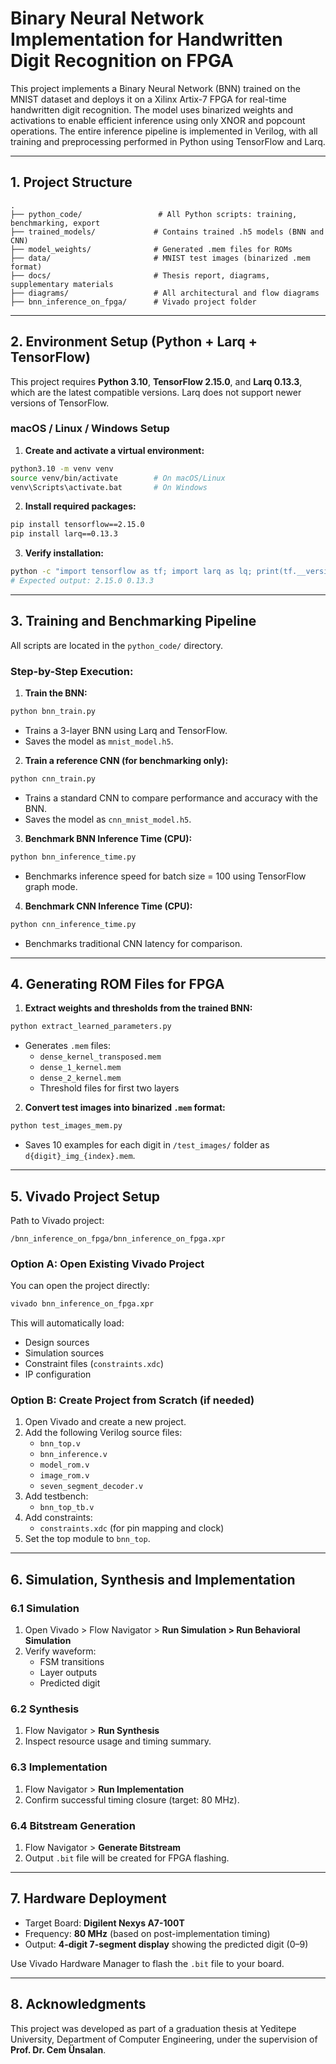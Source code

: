 # Binary Neural Network Implementation for Handwritten Digit Recognition on FPGA

This project implements a Binary Neural Network (BNN) trained on the MNIST dataset and deploys it on a Xilinx Artix-7 FPGA for real-time handwritten digit recognition. The model uses binarized weights and activations to enable efficient inference using only XNOR and popcount operations. The entire inference pipeline is implemented in Verilog, with all training and preprocessing performed in Python using TensorFlow and Larq.

---

## 1. Project Structure

```
.
├── python_code/                 # All Python scripts: training, benchmarking, export
├── trained_models/             # Contains trained .h5 models (BNN and CNN)
├── model_weights/              # Generated .mem files for ROMs
├── data/                       # MNIST test images (binarized .mem format)
├── docs/                       # Thesis report, diagrams, supplementary materials
├── diagrams/                   # All architectural and flow diagrams
├── bnn_inference_on_fpga/      # Vivado project folder
```

---

## 2. Environment Setup (Python + Larq + TensorFlow)

This project requires **Python 3.10**, **TensorFlow 2.15.0**, and **Larq 0.13.3**, which are the latest compatible versions. Larq does not support newer versions of TensorFlow.

### macOS / Linux / Windows Setup

1. **Create and activate a virtual environment:**

```bash
python3.10 -m venv venv
source venv/bin/activate        # On macOS/Linux
venv\Scripts\activate.bat       # On Windows
```

2. **Install required packages:**

```bash
pip install tensorflow==2.15.0
pip install larq==0.13.3
```

3. **Verify installation:**

```bash
python -c "import tensorflow as tf; import larq as lq; print(tf.__version__, lq.__version__)"
# Expected output: 2.15.0 0.13.3
```

---

## 3. Training and Benchmarking Pipeline

All scripts are located in the `python_code/` directory.

### Step-by-Step Execution:

1. **Train the BNN:**

```bash
python bnn_train.py
```

- Trains a 3-layer BNN using Larq and TensorFlow.
- Saves the model as `mnist_model.h5`.

2. **Train a reference CNN (for benchmarking only):**

```bash
python cnn_train.py
```

- Trains a standard CNN to compare performance and accuracy with the BNN.
- Saves the model as `cnn_mnist_model.h5`.

3. **Benchmark BNN Inference Time (CPU):**

```bash
python bnn_inference_time.py
```

- Benchmarks inference speed for batch size = 100 using TensorFlow graph mode.

4. **Benchmark CNN Inference Time (CPU):**

```bash
python cnn_inference_time.py
```

- Benchmarks traditional CNN latency for comparison.

---

## 4. Generating ROM Files for FPGA

1. **Extract weights and thresholds from the trained BNN:**

```bash
python extract_learned_parameters.py
```

- Generates `.mem` files:
  - `dense_kernel_transposed.mem`
  - `dense_1_kernel.mem`
  - `dense_2_kernel.mem`
  - Threshold files for first two layers

2. **Convert test images into binarized `.mem` format:**

```bash
python test_images_mem.py
```

- Saves 10 examples for each digit in `/test_images/` folder as `d{digit}_img_{index}.mem`.

---

## 5. Vivado Project Setup

Path to Vivado project:
```
/bnn_inference_on_fpga/bnn_inference_on_fpga.xpr
```

### Option A: Open Existing Vivado Project

You can open the project directly:

```bash
vivado bnn_inference_on_fpga.xpr
```

This will automatically load:
- Design sources
- Simulation sources
- Constraint files (`constraints.xdc`)
- IP configuration

### Option B: Create Project from Scratch (if needed)

1. Open Vivado and create a new project.
2. Add the following Verilog source files:
    - `bnn_top.v`
    - `bnn_inference.v`
    - `model_rom.v`
    - `image_rom.v`
    - `seven_segment_decoder.v`
3. Add testbench:
    - `bnn_top_tb.v`
4. Add constraints:
    - `constraints.xdc` (for pin mapping and clock)
5. Set the top module to `bnn_top`.

---

## 6. Simulation, Synthesis and Implementation

### 6.1 Simulation

1. Open Vivado > Flow Navigator > **Run Simulation > Run Behavioral Simulation**
2. Verify waveform:
   - FSM transitions
   - Layer outputs
   - Predicted digit

### 6.2 Synthesis

1. Flow Navigator > **Run Synthesis**
2. Inspect resource usage and timing summary.

### 6.3 Implementation

1. Flow Navigator > **Run Implementation**
2. Confirm successful timing closure (target: 80 MHz).

### 6.4 Bitstream Generation

1. Flow Navigator > **Generate Bitstream**
2. Output `.bit` file will be created for FPGA flashing.

---

## 7. Hardware Deployment

- Target Board: **Digilent Nexys A7-100T**
- Frequency: **80 MHz** (based on post-implementation timing)
- Output: **4-digit 7-segment display** showing the predicted digit (0–9)

Use Vivado Hardware Manager to flash the `.bit` file to your board.

---

## 8. Acknowledgments

This project was developed as part of a graduation thesis at Yeditepe University, Department of Computer Engineering, under the supervision of **Prof. Dr. Cem Ünsalan**.


